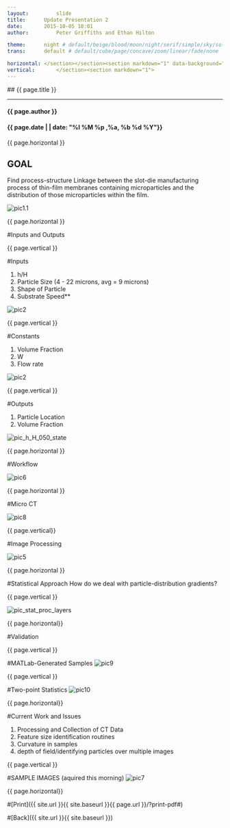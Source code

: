 ```yaml
---
layout:     	slide
title:     	Update Presentation 2
date:      	2015-10-05 18:01
author:     	Peter Griffiths and Ethan Hilton

theme:		night # default/beige/blood/moon/night/serif/simple/sky/solarized
trans:		default # default/cube/page/concave/zoom/linear/fade/none

horizontal:	</section></section><section markdown="1" data-background="http://ahmetcecen.github.io/project-pages/img/slidebackground.png"><section markdown="1">
vertical:		</section><section markdown="1">
---
```

<section markdown="1" data-background="http://ahmetcecen.github.io/project-pages/img/slidebackground.png"><section markdown="1">
## {{ page.title }}

<hr>

#### {{ page.author }}

#### {{ page.date | | date: "%I %M %p ,%a, %b %d %Y"}}

{{ page.horizontal }}
<!-- Start Writing Below in Markdown -->

## GOAL
Find process-structure Linkage between the slot-die manufacturing process of thin-film membranes containing microparticles and the distribution of those microparticles within the film.

![pic1.1](https://github.com/Materials-Informatics-Class-Fall2015/MIC-Microparticle-distribution/blob/gh-pages/img/Presentation2/Picture1.1.png?raw=true)

<!-- End Here -->
{{ page.horizontal }}
<!-- Start Writing Below in Markdown -->


#Inputs and Outputs

<!-- End Here -->
{{ page.vertical }}
<!-- Start Writing Below in Markdown -->

#Inputs
1. h/H
2. Particle Size (4 - 22 microns, avg = 9 microns)
3. Shape of Particle
4. Substrate Speed**


![pic2](https://github.com/Materials-Informatics-Class-Fall2015/MIC-Microparticle-distribution/blob/gh-pages/img/Presentation2/Picture2.png?raw=true)

<!-- End Here -->
{{ page.vertical }}
<!-- Start Writing Below in Markdown -->

#Constants
1. Volume Fraction
2. W
3. Flow rate

![pic2](https://github.com/Materials-Informatics-Class-Fall2015/MIC-Microparticle-distribution/blob/gh-pages/img/Presentation2/Picture2.png?raw=true)
<!-- End Here -->

{{ page.vertical }}
<!-- Start Writing Below in Markdown -->

#Outputs
1. Particle Location
2. Volume Fraction

![pic_h_H_050_state](https://github.com/Materials-Informatics-Class-Fall2015/MIC-Microparticle-distribution/blob/gh-pages/img/Presentation2/h_H_050_state.jpg?raw=true)

<!-- End Here -->

{{ page.horizontal }}
<!-- Start Writing Below in Markdown -->


#Workflow

![pic6](https://github.com/Materials-Informatics-Class-Fall2015/MIC-Microparticle-distribution/blob/gh-pages/img/Presentation2/Picture6.png?raw=true)


<!-- End Here -->

{{ page.horizontal }}
<!-- Start Writing Below in Markdown -->


#Micro CT

![pic8](https://github.com/Materials-Informatics-Class-Fall2015/MIC-Microparticle-distribution/blob/gh-pages/img/Presentation2/Picture8.png?raw=true)

<!-- End Here -->

{{ page.vertical}}
<!-- Start Writing Below in Markdown -->


#Image Processing

![pic5](https://github.com/Materials-Informatics-Class-Fall2015/MIC-Microparticle-distribution/blob/gh-pages/img/Presentation2/Picture5.png?raw=true)


<!-- End Here -->

{{ page.horizontal }}
<!-- Start Writing Below in Markdown -->


#Statistical Approach
How do we deal with particle-distribution gradients?
<!-- End Here -->


{{ page.vertical }}
<!-- Start Writing Below in Markdown -->

![pic_stat_proc_layers](https://github.com/Materials-Informatics-Class-Fall2015/MIC-Microparticle-distribution/blob/gh-pages/img/Presentation2/stat_proc_layers2.png?raw=true)

<!-- End Here -->

{{ page.horizontal}}
<!-- Start Writing Below in Markdown -->

#Validation

<!-- End Here -->

{{ page.vertical }}
<!-- Start Writing Below in Markdown -->

#MATLab-Generated Samples
![pic9](https://github.com/Materials-Informatics-Class-Fall2015/MIC-Microparticle-distribution/blob/gh-pages/img/Presentation2/Picture9.png?raw=true)


<!-- End Here -->

{{ page.vertical }}
<!-- Start Writing Below in Markdown -->

#Two-point Statistics
![pic10](https://github.com/Materials-Informatics-Class-Fall2015/MIC-Microparticle-distribution/blob/gh-pages/img/Presentation2/Picture10.png?raw=true)


<!-- End Here -->

{{ page.horizontal}}
<!-- Start Writing Below in Markdown -->

#Current Work and Issues

1. Processing and Collection of CT Data
2. Feature size identification routines
3. Curvature in samples
4. depth of field/identifying particles over multiple images


<!-- End Here -->

{{ page.vertical }}
<!-- Start Writing Below in Markdown -->

#SAMPLE IMAGES
(aquired this morning)
![pic7](https://github.com/Materials-Informatics-Class-Fall2015/MIC-Microparticle-distribution/blob/gh-pages/img/Presentation2/Picture7.png?raw=true)



<!-- End Here -->



{{ page.horizontal}}






#[Print]({{ site.url }}{{ site.baseurl }}{{ page.url }}/?print-pdf#)

#[Back]({{ site.url }}{{ site.baseurl }})

</section></section>
